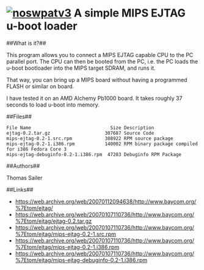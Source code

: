 [![noswpatv3](http://zoobab.wdfiles.com/local--files/start/noupcv3.jpg)](https://ffii.org/donate-now-to-save-europe-from-software-patents-says-ffii/)
A simple MIPS EJTAG u-boot loader
=================================

##What is it?##

This program allows you to connect a MIPS EJTAG capable CPU to the PC parallel port. The CPU can then be booted from the PC, i.e. the PC loads the u-boot bootloader into the MIPS target SDRAM, and runs it.

That way, you can bring up a MIPS board without having a programmed FLASH or similar on board.

I have tested it on an AMD Alchemy Pb1000 board. It takes roughly 37 seconds to load u-boot into memory.

##Files##

	File Name                             Size Description
	ejtag-0.2.tar.gz                    307687 Source Code
	mips-ejtag-0.2-1.src.rpm            308922 RPM source package
	mips-ejtag-0.2-1.i386.rpm           140002 RPM binary package compiled for i386 Fedora Core 3
	mips-ejtag-debuginfo-0.2-1.i386.rpm  47203 Debuginfo RPM Package

##Authors##

   Thomas Sailer

##Links##

* https://web.archive.org/web/20070112094638/http://www.baycom.org/%7Etom/ejtag/
* https://web.archive.org/web/20070107110736/http://www.baycom.org/%7Etom/ejtag/ejtag-0.2.tar.gz
* https://web.archive.org/web/20070107110736/http://www.baycom.org/%7Etom/ejtag/mips-ejtag-0.2-1.src.rpm
* https://web.archive.org/web/20070107110736/http://www.baycom.org/%7Etom/ejtag/mips-ejtag-0.2-1.i386.rpm
* https://web.archive.org/web/20070107110736/http://www.baycom.org/%7Etom/ejtag/mips-ejtag-debuginfo-0.2-1.i386.rpm
